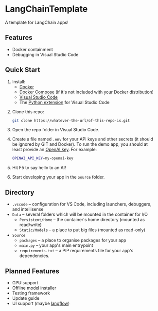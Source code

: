 # LangChainTemplate

A template for LangChain apps!


## Features

+ Docker containment
+ Debugging in Visual Studio Code


## Quick Start

1. Install:
    + [Docker](https://docs.docker.com/get-docker/)
    + [Docker Compose](https://docs.docker.com/compose/install/)
      (if it's not included with your Docker distribution)
    + [Visual Studio Code](https://code.visualstudio.com/download)
    + The [Python extension](https://marketplace.visualstudio.com/items?itemName=ms-python.python)
      for Visual Studio Code
<p/>

2. Clone this repo:

   ```bash
   git clone https://whatever-the-url/of-this-repo-is.git
   ```

3. Open the repo folder in Visual Studio Code.

4. Create a file named `.env` for your API keys
   and other secrets (it should be ignored by GIT and Docker).
   To run the demo app, you should at least provide an
   [OpenAI key](https://help.openai.com/en/articles/4936850-where-do-i-find-my-secret-api-key).
   For example:

   ```bash
   OPENAI_API_KEY=my-openai-key
   ```

5. Hit F5 to say hello to an AI!

6. Start developing your app in the `Source` folder.


## Directory

+ `.vscode` &ndash; configuration for VS Code,
  including launchers, debuggers, and intellisense
+ `Data` &ndash; several folders which will be mounted in the container
  for I/O
    + `Persistent/Home` &ndash; the container's home directory
      (mounted as read/write)
    + `Static/Models` &ndash; a place to put big files
      (mounted as read-only)
+ `Source`
    + `packages` &ndash; a place to organise packages for your app
    + `main.py` &ndash; your app's main entrypoint
    + `requirements.txt` &ndash; a PIP requirements file
      for your app's dependencies.


## Planned Features

+ GPU support
+ Offline model installer
+ Testing framework
+ Update guide
+ UI support (maybe [langflow](https://github.com/logspace-ai/langflow))
